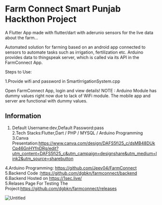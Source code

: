 # Farm Connect Smart Punjab Hackthon Project

A Flutter App made with flutter/dart with aderunio sensors for the live data about the farm...

Automated solution for farming based on an android app connected to sensors to automate tasks such as irrigation, fertilization etc. Arduino provides data to thingspeak server, which is called via its API in the FarmConnect App.

Steps to Use:

1.Provide wifi and password in SmartIrrigationSystem.cpp

Open FarmConnect App, login and view details!
NOTE : Arduino Module has dummy values right now due to lack of WiFi module. The mobile app and server are functional with dummy values.


## Information <br>
1. Default Username:dev,Default Password:pass <br>
2.Tech Stacks:Flutter,Dart / PHP / MYSQL / Arduino Programming<br>
3.Canva Presentation:https://www.canva.com/design/DAFS5fi25_c/dsMB48DUkCp46GnHYfnDRg/edit?utm_content=DAFS5fi25_c&utm_campaign=designshare&utm_medium=link2&utm_source=sharebutton<br>

4.Arduino Programming: https://github.com/Jeev04/FarmConnect<br>
5.Backend Code :https://github.com/dgbkn/farmconnect/backend<br>
6.Backend Hosted on https://1sec.live/<br>
5.Relases Page For Testing The Project:https://github.com/dgbkn/farmconnect/releases




![Untitled](https://user-images.githubusercontent.com/65810521/203880905-f445639b-daf6-4a22-a351-7fe795e36d01.png)

